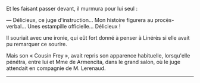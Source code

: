 Et les faisant passer devant, il murmura pour lui seul :

— Délicieux, ce juge d'instruction... Mon histoire figurera au procès-verbal...
Unes estampille officielle... Délicieux !

Il souriait avec une ironie, qui eût fort donné à penser à Linérès si elle avait pu remarquer ce sourire.

Mais son « Cousin Frey », avait repris son apparence habituelle, lorsqu'elle pénétra, entre lui et Mme de Armencita, dans le grand salon, où le juge attendait en compagnie de M. Lerenaud.

------


